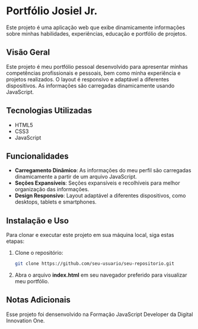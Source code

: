 # Portfólio Josiel Jr.

Este projeto é uma aplicação web que exibe dinamicamente informações sobre minhas habilidades, experiências, educação e portfólio de projetos.

## Visão Geral
Este projeto é meu portfólio pessoal desenvolvido para apresentar minhas competências profissionais e pessoais, bem como minha experiência e projetos realizados. O layout é responsivo e adaptável a diferentes dispositivos. As informações são carregadas dinamicamente usando JavaScript.

## Tecnologias Utilizadas
- HTML5
- CSS3
- JavaScript

## Funcionalidades
- **Carregamento Dinâmico**: As informações do meu perfil são carregadas dinamicamente a partir de um arquivo JavaScript.
- **Seções Expansíveis**: Seções expansíveis e recolhíveis para melhor organização das informações.
- **Design Responsivo**: Layout adaptável a diferentes dispositivos, como desktops, tablets e smartphones.

## Instalação e Uso
Para clonar e executar este projeto em sua máquina local, siga estas etapas:
1. Clone o repositório:
   ```bash
   git clone https://github.com/seu-usuario/seu-repositorio.git
2. Abra o arquivo **index.html** em seu navegador preferido para visualizar meu portfólio.

## Notas Adicionais 
Esse projeto foi densenvolvido na Formação JavaScript Developer da Digital Innovation One.

